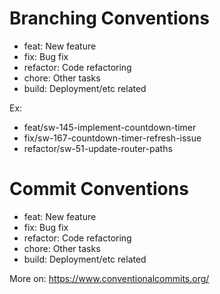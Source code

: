 # Branching Conventions

- feat: New feature
- fix: Bug fix
- refactor: Code refactoring
- chore: Other tasks
- build: Deployment/etc related

Ex:

- feat/sw-145-implement-countdown-timer
- fix/sw-167-countdown-timer-refresh-issue
- refactor/sw-51-update-router-paths

# Commit Conventions

- feat: New feature
- fix: Bug fix
- refactor: Code refactoring
- chore: Other tasks
- build: Deployment/etc related

More on: https://www.conventionalcommits.org/
